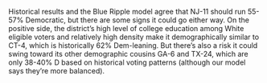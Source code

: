 Historical results and the Blue Ripple model agree that NJ-11 should
run 55-57% Democratic, but there are some signs it could go either way.
On the positive side, the district’s high level of college education
among White eligible voters and relatively high density make it
demographically similar to CT-4, which is historically 62% Dem-leaning.
But there’s also a risk it could swing toward its other demographic
cousins GA-6 and TX-24, which are only 38-40% D based on historical
voting patterns (although our model says they’re more balanced).
